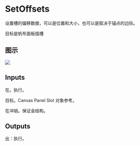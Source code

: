 # SetOffsets

设置槽的偏移数据，可以是位置和大小，也可以是取决于锚点的边际。

目标是帆布面板插槽

## 图示

![]($-20221218-19384883.png)

## Inputs

在。执行。

目标。Canvas Panel Slot 对象参考。

在冲销。保证金结构。  

## Outputs

出：执行。
